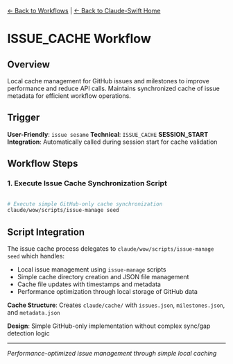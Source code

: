 [← Back to Workflows](../workflows/) | [← Back to Claude-Swift Home](../../../README.md)

# ISSUE_CACHE Workflow

## Overview
Local cache management for GitHub issues and milestones to improve performance and reduce API calls. Maintains synchronized cache of issue metadata for efficient workflow operations.

## Trigger
**User-Friendly**: `issue sesame`
**Technical**: `ISSUE_CACHE`
**SESSION_START Integration**: Automatically called during session start for cache validation

## Workflow Steps

### 1. Execute Issue Cache Synchronization Script
```bash

# Execute simple GitHub-only cache synchronization
claude/wow/scripts/issue-manage seed

```

## Script Integration

The issue cache process delegates to `claude/wow/scripts/issue-manage seed` which handles:
- Local issue management using `issue-manage` scripts
- Simple cache directory creation and JSON file management
- Cache file updates with timestamps and metadata
- Performance optimization through local storage of GitHub data

**Cache Structure**: Creates `claude/cache/` with `issues.json`, `milestones.json`, and `metadata.json`

**Design**: Simple GitHub-only implementation without complex sync/gap detection logic

---
*Performance-optimized issue management through simple local caching*